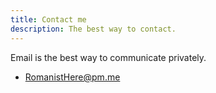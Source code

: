 ```yaml
---
title: Contact me
description: The best way to contact.
---
```


Email is the best way to communicate privately.

- [RomanistHere@pm.me](mailto:romanisthere@pm.me)